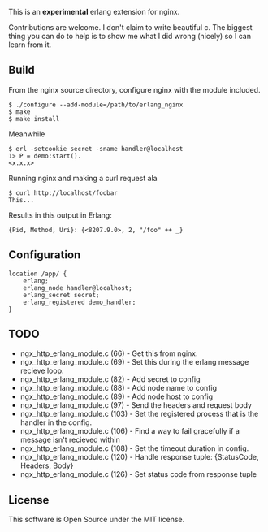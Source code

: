 This is an **experimental** erlang extension for nginx.

Contributions are welcome. I don't claim to write beautiful c. The biggest thing you can do to help is to show me what I did wrong (nicely) so I can learn from it.

## Build

From the nginx source directory, configure nginx with the module included.

    $ ./configure --add-module=/path/to/erlang_nginx
    $ make
    $ make install

Meanwhile

    $ erl -setcookie secret -sname handler@localhost
    1> P = demo:start().
    <x.x.x>

Running nginx and making a curl request ala

    $ curl http://localhost/foobar
    This...

Results in this output in Erlang:

    {Pid, Method, Uri}: {<8207.9.0>, 2, "/foo" ++ _}

## Configuration

    location /app/ {
        erlang;
        erlang_node handler@localhost;
        erlang_secret secret;
        erlang_registered demo_handler;
    }

## TODO

 * ngx\_http\_erlang\_module.c (66) - Get this from nginx.
 * ngx\_http\_erlang\_module.c (69) - Set this during the erlang message recieve loop.
 * ngx\_http\_erlang\_module.c (82) - Add secret to config
 * ngx\_http\_erlang\_module.c (88) - Add node name to config
 * ngx\_http\_erlang\_module.c (89) - Add node host to config
 * ngx\_http\_erlang\_module.c (97) - Send the headers and request body
 * ngx\_http\_erlang\_module.c (103) - Set the registered process that is the handler in the config.
 * ngx\_http\_erlang\_module.c (106) - Find a way to fail gracefully if a message isn't recieved within
 * ngx\_http\_erlang\_module.c (108) - Set the timeout duration in config.
 * ngx\_http\_erlang\_module.c (120) - Handle response tuple: {StatusCode, Headers, Body}
 * ngx\_http\_erlang\_module.c (126) - Set status code from response tuple

## License

This software is Open Source under the MIT license.
